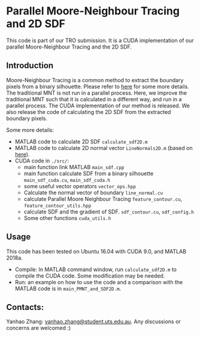 # Parallel Moore-Neighbour Tracing and 2D SDF

This code is part of our TRO submission. It is a CUDA implementation of our parallel Moore-Neighbour Tracing and the 2D SDF.  

## Introduction

Moore-Neighbour Tracing is a common method to extract the boundary pixels from a binary silhouette. Please refer to [here](http://www.imageprocessingplace.com/downloads_V3/root_downloads/tutorials/contour_tracing_Abeer_George_Ghuneim/moore.html#:~:text=The%20general%20idea%20is%3A%20every,you%20hit%20a%20black%20pixel.) for some more details. The traditional MNT is not run in a parallel process. Here, we improve the traditional MNT such that it is calculated in a different way, and run in a parallel process. The CUDA implementation of our method is released. We also release the code of calculating the 2D SDF from the extracted boundary pixels. 

Some more details:

* MATLAB code to calculate 2D SDF `calculate_sdf2D.m`
* MATLAB code to calculate 2D normal vector `LineNormals2D.m` (based on [here](https://au.mathworks.com/matlabcentral/fileexchange/32696-2d-line-curvature-and-normals?requestedDomain=)).
* CUDA code in `./src/`:
  * main function link MATLAB `main_sdf.cpp`
  * main function calculate SDF from a binary silhouette `main_sdf_cuda.cu`, `main_sdf_cuda.h`
  * some useful vector operators `vector_ops.hpp`
  * Calculate the normal vector of boundary  `line_normal.cu`
  * calculate Parallel Moore Neighbour Tracing `feature_contour.cu`, `feature_contour_utils.hpp`
  * calculate SDF and the gradient of SDF. `sdf_contour.cu`, `sdf_config.h`
  * Some other functions `cuda_utils.h`

## Usage

This code has been tested on Ubuntu 16.04 with CUDA 9.0, and MATLAB 2018a.

* Compile: In MATLAB command window, run `calculate_sdf2D.m` to compile the CUDA code. Some modification may be needed. 
* Run: an example on how to use the code and a comparison with the MATLAB code is in `main_PMNT_and_SDF2D.m`.

## Contacts:

Yanhao Zhang: yanhao.zhang@student.uts.edu.au. Any discussions or concerns are welcomed :)